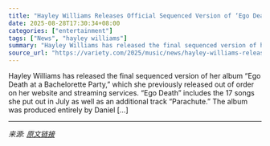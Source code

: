 ```yaml
---
title: "Hayley Williams Releases Official Sequenced Version of ‘Ego Death at a Bachelorette Party’"
date: 2025-08-28T17:30:34+08:00
categories: ["entertainment"]
tags: ["News", "hayley williams"]
summary: "Hayley Williams has released the final sequenced version of her album &#8220;Ego Death at a Bachelorette Party,&#8221; which she previously released out of order on her website and streaming services."
source_url: "https://variety.com/2025/music/news/hayley-williams-releases-official-ego-death-album-1236501093/"
---
```


Hayley Williams has released the final sequenced version of her album &#8220;Ego Death at a Bachelorette Party,&#8221; which she previously released out of order on her website and streaming services. &#8220;Ego Death&#8221; includes the 17 songs she put out in July as well as an additional track &#8220;Parachute.&#8221; The album was produced entirely by Daniel [&#8230;]

---

*来源: [原文链接](https://variety.com/2025/music/news/hayley-williams-releases-official-ego-death-album-1236501093/)*
